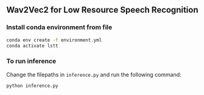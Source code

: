 ## Wav2Vec2 for Low Resource Speech Recognition

### Install conda environment from file
```bash
conda env create -f environment.yml
conda activate lstt
```




### To run inference 
Change the filepaths in `inference.py` and run the following command:
```bash
python inference.py
```


